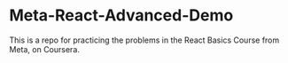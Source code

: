 # Meta-React-Advanced-Demo

This is a repo for practicing the problems in the React Basics Course from Meta, on Coursera.